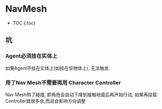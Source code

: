 # NavMesh

* TOC
{:toc}
## 坑

### Agent必须挂在实体上

如果Agent不挂在实体上(如挂在空物体上), 无法触发.

### 用了Nav Mesh不需要再用 Character Controller

Nav Mesh带了碰撞, 即角色会自动下降到接触地面后再开始行动, 如果再挂载Controller就很多余,而且会影响方向调整